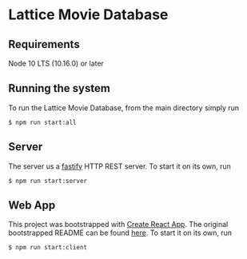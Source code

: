 # Lattice Movie Database


## Requirements

Node 10 LTS (10.16.0) or later

## Running the system

To run the Lattice Movie Database, from the main directory simply run
```shell
$ npm run start:all
```

## Server

The server us a [fastify](https://www.fastify.io/) HTTP REST server. To start it
on its own, run
```shell
$ npm run start:server
```

## Web App

This project was bootstrapped with [Create React App](https://github.com/facebook/create-react-app).
The original bootstrapped README can be found [here](client/README.md). To start
it on its own, run
```shell
$ npm run start:client
```
